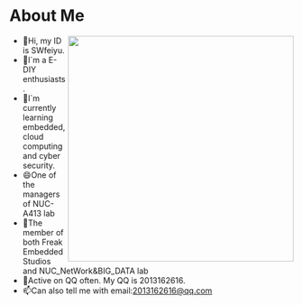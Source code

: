 # About Me

<img align='right' src="https://github-readme-stats.zohan.tech/api?username=SWfeiyu&hide_title=true&hide_border=true&show_icons=true&include_all_commits=true&bg_color=0,EC6C6C,FFD479,FFFC79,73FA79&theme=graywhite&locale=cn" width="400">

- 🔭Hi, my ID is SWfeiyu.
- 🌱I`m a E-DIY enthusiasts.
- 👯I`m currently learning embedded, cloud computing and cyber security.
- 😄One of the managers of NUC-A413 lab
- 🤔The member of both Freak Embedded Studios and NUC_NetWork&BIG_DATA lab
- 💬Active on QQ often. My QQ is 2013162616.
- 📫Can also tell me with email:2013162616@qq.com

<!--
Here are some ideas to get you started:

- 🔭 I’m currently working on ...
- 🌱 I’m currently learning ...
- 👯 I’m looking to collaborate on ...
- 🤔 I’m looking for help with ...
- 💬 Ask me about ...
- 📫 How to reach me: ...
- 😄 Pronouns: ...
- ⚡ Fun fact: ...
-->
